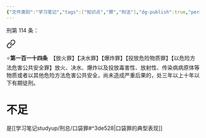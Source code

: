 ```yaml
---
{"文件类别":"学习笔记","tags":["知识点","罪","刑法"],"dg-publish":true,"permalink":"/学习笔记studyup/刑总/以危险方法危害公共安全罪/","dgPassFrontmatter":true,"created":"2024-09-25T10:17:31.330+08:00","updated":"2024-10-25T12:38:26.735+08:00"}
---
```


刑第 114 条：
<div class="transclusion internal-embed is-loaded"><a class="markdown-embed-link" href="/////#t114" aria-label="Open link"><svg xmlns="http://www.w3.org/2000/svg" width="24" height="24" viewBox="0 0 24 24" fill="none" stroke="currentColor" stroke-width="2" stroke-linecap="round" stroke-linejoin="round" class="svg-icon lucide-link"><path d="M10 13a5 5 0 0 0 7.54.54l3-3a5 5 0 0 0-7.07-7.07l-1.72 1.71"></path><path d="M14 11a5 5 0 0 0-7.54-.54l-3 3a5 5 0 0 0 7.07 7.07l1.71-1.71"></path></svg></a><div class="markdown-embed">



⭐**第一百一十四条**　【放火罪】【决水罪】【爆炸罪】【投放危险物质罪】【以危险方法危害公共安全罪】放火、决水、爆炸以及投放毒害性、放射性、传染病病原体等物质或者以其他危险方法危害公共安全，尚未造成严重后果的，处三年以上十年以下有期徒刑。 

</div></div>

# 不足
是[[学习笔记studyup/刑总/口袋罪#^3de528\|口袋罪的典型表现]]